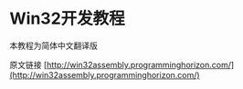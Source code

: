 # Win32开发教程

本教程为简体中文翻译版

原文链接 [http://win32assembly.programminghorizon.com/](http://win32assembly.programminghorizon.com/)
